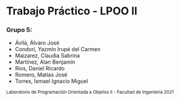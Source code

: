 # Trabajo Práctico - LPOO II

### Grupo 5:
 
 - Ávila, Álvaro José
 - Condorí, Yazmín Irupé del Carmen
 - Maizarez, Claudia Sabrina
 - Martínez, Alan Benjamín
 - Ríos, Daniel Ricardo
 - Romero, Matías José
 - Torres, Ismael Ignacio Miguel


<sub>Laboratorio de Programación Orientada a Objetos II - Facultad de Ingeniería 2021</sub>
